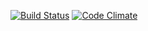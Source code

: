 [![Build Status](https://travis-ci.org/tenshiAMD/sample.svg?branch=master)](https://travis-ci.org/tenshiAMD/sample)
[![Code Climate](https://codeclimate.com/github/tenshiAMD/sample/badges/gpa.svg)](https://codeclimate.com/github/tenshiAMD/sample)